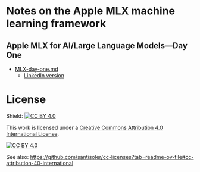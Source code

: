# Notes on the Apple MLX machine learning framework

## Apple MLX for AI/Large Language Models—Day One

  * [MLX-day-one.md](2024/MLX-day-one.md)
    * [LinkedIn version](https://www.linkedin.com/pulse/apple-mlx-ailarge-language-modelsday-one-uche-ogbuji-dpqic)


<!-- ## Synchronizing markdown article & notebook formats -->


# License

Shield: [![CC BY 4.0][cc-by-shield]][cc-by]

This work is licensed under a
[Creative Commons Attribution 4.0 International License][cc-by].

[![CC BY 4.0][cc-by-image]][cc-by]

[cc-by]: http://creativecommons.org/licenses/by/4.0/
[cc-by-image]: https://i.creativecommons.org/l/by/4.0/88x31.png
[cc-by-shield]: https://img.shields.io/badge/License-CC%20BY%204.0-lightgrey.svg

See also: https://github.com/santisoler/cc-licenses?tab=readme-ov-file#cc-attribution-40-international
